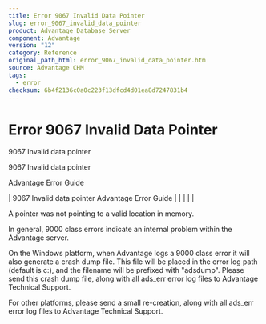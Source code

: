 ```yaml
---
title: Error 9067 Invalid Data Pointer
slug: error_9067_invalid_data_pointer
product: Advantage Database Server
component: Advantage
version: "12"
category: Reference
original_path_html: error_9067_invalid_data_pointer.htm
source: Advantage CHM
tags:
  - error
checksum: 6b4f2136c0a0c223f13dfcd4d01ea8d7247831b4
---
```


# Error 9067 Invalid Data Pointer

9067 Invalid data pointer

9067 Invalid data pointer

Advantage Error Guide

| 9067 Invalid data pointer  Advantage Error Guide |  |  |  |  |

A pointer was not pointing to a valid location in memory.

In general, 9000 class errors indicate an internal problem within the Advantage server.

On the Windows platform, when Advantage logs a 9000 class error it will also generate a crash dump file. This file will be placed in the error log path (default is c:\), and the filename will be prefixed with "adsdump". Please send this crash dump file, along with all ads\_err error log files to Advantage Technical Support.

For other platforms, please send a small re-creation, along with all ads\_err error log files to Advantage Technical Support.
